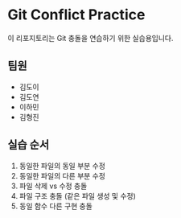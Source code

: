 # Git Conflict Practice

이 리포지토리는 Git 충돌을 연습하기 위한 실습용입니다.

## 팀원

- 김도이
- 김도연
- 이하민
- 김형진

## 실습 순서

1. 동일한 파일의 동일 부분 수정
2. 동일한 파일의 다른 부분 수정
3. 파일 삭제 vs 수정 충돌
4. 파일 구조 충돌 (같은 파일 생성 및 수정)
5. 동일 함수 다른 구현 충돌
